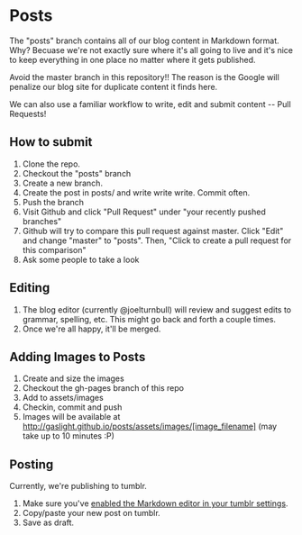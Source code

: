 # Posts

The "posts" branch contains all of our blog content in Markdown format. Why? Becuase
we're not exactly sure where it's all going to live and it's nice to keep
everything in one place no matter where it gets published.

Avoid the master branch in this repository!! The reason is the Google will penalize
our blog site for duplicate content it finds here.

We can also use a familiar workflow to write, edit and submit content -- Pull
Requests!

## How to submit

1. Clone the repo.
1. Checkout the "posts" branch
1. Create a new branch.
1. Create the post in posts/ and write write write. Commit often.
1. Push the branch
1. Visit Github and click "Pull Request" under "your recently pushed branches"
1. Github will try to compare this pull request against master. Click "Edit" and change "master" to "posts". Then, "Click to create a pull request for this comparison"
1. Ask some people to take a look

## Editing

1. The blog editor (currently @joelturnbull) will review and suggest edits to
   grammar, spelling, etc. This might go back and forth a couple times.
1. Once we're all happy, it'll be merged.

## Adding Images to Posts

1. Create and size the images
2. Checkout the gh-pages branch of this repo
3. Add to assets/images
4. Checkin, commit and push
5. Images will be available at http://gaslight.github.io/posts/assets/images/[image_filename] (may take up to 10 minutes :P)

## Posting

Currently, we're publishing to tumblr.

1. Make sure you've [enabled the Markdown editor in your tumblr
   settings](https://www.tumblr.com/settings).
2. Copy/paste your new post on tumblr.
3. Save as draft.


